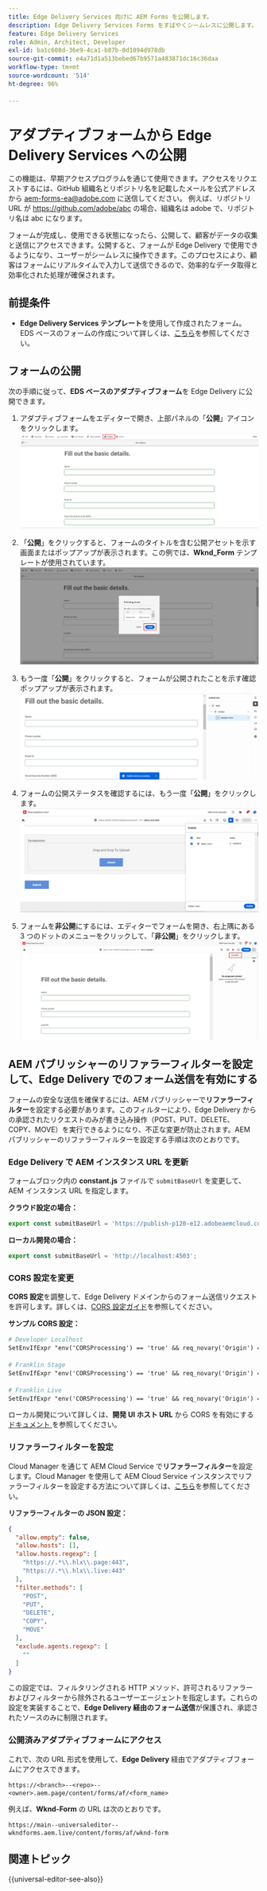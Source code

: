 ```yaml
---
title: Edge Delivery Services 向けに AEM Forms を公開します。
description: Edge Delivery Services Forms をすばやくシームレスに公開します。
feature: Edge Delivery Services
role: Admin, Architect, Developer
exl-id: ba1c608d-36e9-4ca1-b87b-0d1094d978db
source-git-commit: e4a71d1a513bebed67b9571a483871dc16c36daa
workflow-type: tm+mt
source-wordcount: '514'
ht-degree: 96%

---
```


# アダプティブフォームから Edge Delivery Services への公開

<span class="preview">この機能は、早期アクセスプログラムを通じて使用できます。アクセスをリクエストするには、GitHub 組織名とリポジトリ名を記載したメールを公式アドレスから <a href="mailto:aem-forms-ea@adobe.com">aem-forms-ea@adobe.com</a> に送信してください。 例えば、リポジトリ URL が https://github.com/adobe/abc の場合、組織名は adobe で、リポジトリ名は abc になります。</span>


フォームが完成し、使用できる状態になったら、公開して、顧客がデータの収集と送信にアクセスできます。公開すると、フォームが Edge Delivery で使用できるようになり、ユーザーがシームレスに操作できます。このプロセスにより、顧客はフォームにリアルタイムで入力して送信できるので、効率的なデータ取得と効率化された処理が確保されます。

## 前提条件

* **Edge Delivery Services テンプレート**&#x200B;を使用して作成されたフォーム。EDS ベースのフォームの作成について詳しくは、[こちら](/help/edge/docs/forms/universal-editor/getting-started-universal-editor.md)を参照してください。

## フォームの公開

次の手順に従って、**EDS ベースのアダプティブフォーム**&#x200B;を Edge Delivery に公開できます。

<!--1. Select the **Adaptive Form** that you want to publish and click the **Edit** ![edit icon](/help/forms/assets/edit.svg) icon.
   ![Select EDS-Based Form](/help/forms/assets/select-eds-based-form.png)-->

1. アダプティブフォームをエディターで開き、上部パネルの「**公開**」アイコンをクリックします。
   ![「公開」をクリック](/help/forms/assets/publish-icon-eds-form.png)

1. 「**公開**」をクリックすると、フォームのタイトルを含む公開アセットを示す画面またはポップアップが表示されます。この例では、**Wknd_Form** テンプレートが使用されています。
   ![「公開」をクリックした場合](/help/forms/assets/on-click-publish.png)

1. もう一度「**公開**」をクリックすると、フォームが公開されたことを示す確認ポップアップが表示されます。
   ![公開成功](/help/forms/assets/publish-success.png)

1. フォームの公開ステータスを確認するには、もう一度「**公開**」をクリックします。
   ![公開ステータス](/help/forms/assets/publish-status.png)

1. フォームを&#x200B;**非公開**&#x200B;にするには、エディターでフォームを開き、右上隅にある 3 つのドットのメニューをクリックして、「**非公開**」をクリックします。
   ![非公開](/help/forms/assets/unpublish--form.png)

## AEM パブリッシャーのリファラーフィルターを設定して、Edge Delivery でのフォーム送信を有効にする

フォームの安全な送信を確保するには、AEM パブリッシャーで&#x200B;**リファラーフィルター**&#x200B;を設定する必要があります。このフィルターにより、Edge Delivery からの承認されたリクエストのみが書き込み操作（POST、PUT、DELETE、COPY、MOVE）を実行できるようになり、不正な変更が防止されます。AEM パブリッシャーのリファラーフィルターを設定する手順は次のとおりです。

### Edge Delivery で AEM インスタンス URL を更新

フォームブロック内の **constant.js** ファイルで `submitBaseUrl` を変更して、AEM インスタンス URL を指定します。

**クラウド設定の場合：**

```js
export const submitBaseUrl = 'https://publish-p120-e12.adobeaemcloud.com';
```
**ローカル開発の場合：**

```js
export const submitBaseUrl = 'http://localhost:4503';
```

### CORS 設定を変更

**CORS 設定**&#x200B;を調整して、Edge Delivery ドメインからのフォーム送信リクエストを許可します。詳しくは、[CORS 設定ガイド](https://experienceleague.adobe.com/ja/docs/experience-manager-learn/getting-started-with-aem-headless/deployments/configurations/cors)を参照してください。

**サンプル CORS 設定：**

```apache
# Developer Localhost
SetEnvIfExpr "env('CORSProcessing') == 'true' && req_novary('Origin') =~ m#(http://localhost(:\d+)?$)#" CORSTrusted=true

# Franklin Stage
SetEnvIfExpr "env('CORSProcessing') == 'true' && req_novary('Origin') =~ m#(https://.*\.hlx\.page$)#" CORSTrusted=true  

# Franklin Live
SetEnvIfExpr "env('CORSProcessing') == 'true' && req_novary('Origin') =~ m#(https://.*\.hlx\.live$)#" CORSTrusted=true
```
ローカル開発について詳しくは、**開発 UI ホスト URL** から CORS を有効にする[ドキュメント ](https://experienceleague.adobe.com/ja/docs/experience-manager-cloud-service/content/headless/deployment/referrer-filter)を参照してください。

### リファラーフィルターを設定

Cloud Manager を通じて AEM Cloud Service で&#x200B;**リファラーフィルター**&#x200B;を設定します。Cloud Manager を使用して AEM Cloud Service インスタンスでリファラーフィルターを設定する方法について詳しくは、[こちら](https://experienceleague.adobe.com/ja/docs/experience-manager-learn/foundation/security/understand-cross-origin-resource-sharing)を参照してください。

**リファラーフィルターの JSON 設定：**

```json
{
  "allow.empty": false,
  "allow.hosts": [],
  "allow.hosts.regexp": [
    "https://.*\\.hlx\\.page:443",
    "https://.*\\.hlx\\.live:443"
  ],
  "filter.methods": [
    "POST",
    "PUT",
    "DELETE",
    "COPY",
    "MOVE"
  ],
  "exclude.agents.regexp": [
    ""
  ]
}
```

この設定では、フィルタリングされる HTTP メソッド、許可されるリファラーおよびフィルターから除外されるユーザーエージェントを指定します。これらの設定を実装することで、**Edge Delivery 経由のフォーム送信**&#x200B;が保護され、承認されたソースのみに制限されます。

### 公開済みアダプティブフォームにアクセス

これで、次の URL 形式を使用して、**Edge Delivery** 経由でアダプティブフォームにアクセスできます。

```
https://<branch>--<repo>--<owner>.aem.page/content/forms/af/<form_name>
```

例えば、**Wknd-Form** の URL は次のとおりです。

```
https://main--universaleditor--wkndforms.aem.live/content/forms/af/wknd-form
```


## 関連トピック

{{universal-editor-see-also}}

